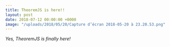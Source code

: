 ```yaml
---
title: TheoremJS is here!!
layout: post
date: 2018-07-12 00:00:00 +0000
image: "/uploads/2018/05/20/Capture d’écran 2018-05-20 à 23.20.53.png"
---
```

_Yes, TheoremJS is finally here!_